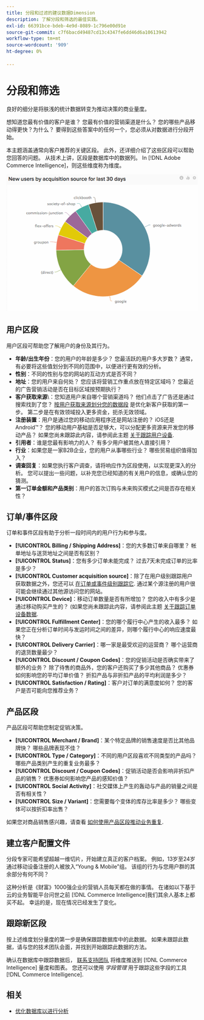 ```yaml
---
title: 分段和过滤的建议数据Dimension
description: 了解分段和筛选的最佳实践。
exl-id: 66391bce-bdeb-4e9d-8089-1c796e00d91e
source-git-commit: c7f6bacd49487cd13c4347fe6dd46d6a10613942
workflow-type: tm+mt
source-wordcount: '909'
ht-degree: 0%

---
```


# 分段和筛选

良好的细分是将肤浅的统计数据转变为推动决策的商业量度。

想知道您最有价值的客户是谁？ 您最有价值的营销渠道是什么？ 您的哪些产品移动得更快？为什么？ 要得到这些答案中的任何一个，您必须从对数据进行分段开始。

本主题涵盖通常向客户推荐的关键区段。 此外，还详细介绍了这些区段可以帮助您回答的问题。 从技术上讲，区段是数据库中的数据列。 In [!DNL Adobe Commerce Intelligence]，则这些维度称为维度。

![](../../mbi/assets/mbi-critical-segments.png)


## 用户区段

用户区段可帮助您了解用户的身份及其行为。

* **年龄/出生年份**：您的用户的年龄是多少？ 您最活跃的用户多大岁数？ 通常，有必要将这些值划分到不同的范围中，以便进行更有效的分析。
* **性别**：不同的性别与您的网站的互动方式是否不同？
* **地址**：您的用户来自何处？ 您应该将营销工作重点放在特定区域吗？ 您最近的广告营销活动是否在目标区域按预期执行？
* **客户获取来源**\：您知道用户来自哪个营销渠道吗？ 他们点击了广告还是通过搜索找到了您？ [按用户获取来源划分您的数据段](../data-analyst/analysis/google-track-user-acq.md) 是优化新客户获取的第一步。 第二步是在有效领域投入更多资金，扼杀无效领域。
* **注册装置**：用户是通过您的移动应用程序还是网站注册的？ iOS还是Android™？ 您的移动用户基础是否足够大，可以分配更多资源来开发您的移动产品？ 如果您尚未跟踪此内容，请参阅此主题 [关于跟踪用户设备](../data-analyst/analysis/track-usr-dev-browser.md).
* **引用者**：谁是您最有影响力的人？ 有多少用户被其他人直接引用？
* **行业**：如果您是一家B2B企业，您的用户从事哪些行业？ 哪些贸易组织值得加入？
* **调查回复**：如果您执行客户调查，请将响应作为区段使用，以实现更深入的分析。 您可以提出一些问题，以补充您已经知道的有关用户的信息，或确认您的猜测。
* **第一订单金额和产品类别**：用户的首次订购与未来购买模式之间是否存在相关性？

## 订单/事件区段

订单和事件区段有助于分析一段时间内的用户行为和参与度。

* **[!UICONTROL Billing / Shipping Address]**：您的大多数订单来自哪里？ 帐单地址与送货地址之间是否有区别？
* **[!UICONTROL Status]**：您有多少订单未能完成？ 过去7天未完成订单的比率是多少？
* **[!UICONTROL Customer acquisition source]**：除了在用户级别跟踪用户获取数据之外，您还可以 [在订单或事件级别跟踪它](../data-analyst/analysis/google-track-user-acq.md). 通过某个源注册的用户很可能会继续通过其他源访问您的网站。
* **[!UICONTROL Device]**：移动订单数量是否有所增加？ 您的收入中有多少是通过移动购买产生的？ (如果您尚未跟踪此内容，请参阅此主题 [关于跟踪订单设备数据](../data-analyst/analysis/track-usr-dev-browser.md).
* **[!UICONTROL Fulfillment Center]**：您的哪个履行中心产生的收入最多？ 如果您正在分析订单时间与发运时间之间的差异，则哪个履行中心的响应速度最快？
* **[!UICONTROL Delivery Carrier]**：哪一家是最受欢迎的运营商？ 哪个运营商的退货数量最少？
* **[!UICONTROL Discount / Coupon Codes]**：您的促销活动是否确实带来了额外的业务？ 除了待售的商品外，您的客户还购买了多少其他商品？ 优惠券如何影响您的平均订单价值？ 折扣产品与非折扣产品的平均利润是多少？
* **[!UICONTROL Satisfaction / Rating]**：客户对订单的满意度如何？ 您的客户是否可能向您推荐业务？

## 产品区段

产品区段可帮助您制定促销决策。

* **[!UICONTROL Merchant / Brand]**：某个特定品牌的销售速度是否比其他品牌快？ 哪些品牌表现不佳？
* **[!UICONTROL Type / Category]**：不同的用户区段喜欢不同类型的产品吗？ 哪些产品类别产生的重复业务最多？
* **[!UICONTROL Discount / Coupon Codes]**：促销活动是否会影响非折扣产品的销售？ 优惠券如何影响您产品的感知价值？
* **[!UICONTROL Social Activity]**：社交媒体上产生的轰动与产品的销量之间是否有相关性？
* **[!UICONTROL Size / Variant]**：您需要每个变体的库存比率是多少？ 哪些变体可以按折扣率出售？

如果您对商品销售感兴趣，请查看 [如何使用产品区段推动业务重复](../data-analyst/analysis/most-value-source-channel.md).

## 建立客户配置文件

分段专家可能希望超越一维切片，开始建立真正的客户档案。 例如，13岁至24岁通过移动设备注册的人被放入“Young &amp; Mobile”组。 该组的行为与您用户群的其余部分有何不同？

这种分析是《财富》1000强企业的营销人员每天都在做的事情。 在诸如以下基于云的业务智能平台问世之前 [!DNL Commerce Intelligence]我们其余人基本上都买不起。 幸运的是，现在情况已经发生了变化。

## 跟踪新区段

按上述维度划分量度的第一步是确保跟踪数据库中的此数据。 如果未跟踪此数据，请与您的技术团队会面，并找到开始跟踪此数据的方法。

确认在数据库中跟踪数据后， [联系支持团队](https://experienceleague.adobe.com/docs/commerce-knowledge-base/kb/troubleshooting/miscellaneous/mbi-service-policies.html) 将维度推送到 [!DNL Commerce Intelligence] 量度和图表。 您还可以使用 *字段管理* 用于跟踪这些字段的工具 [!DNL Commerce Intelligence].

## 相关

* [优化数据库以进行分析](../best-practices/opt-db-analysis.md)
